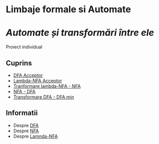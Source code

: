 # Limbaje formale si Automate
# _Automate și transformări între ele_
Proiect individual

## Cuprins
* [DFA Acceptor](https://github.com/iuga-paula/Limbaje-formale-si-automate/tree/master/DFA)
* [Lambda-NFA Acceptor](https://github.com/iuga-paula/Limbaje-formale-si-automate/tree/master/Lambda-NFA)
* [Tranformare lambda-NFA - NFA](https://github.com/iuga-paula/Limbaje-formale-si-automate/tree/master/lambda-NFA_NFA)
* [NFA - DFA](https://github.com/iuga-paula/Limbaje-formale-si-automate/tree/master/NFA_DFA)
* [Transformare DFA - DFA min](https://github.com/iuga-paula/Limbaje-formale-si-automate/tree/master/DFA_DFAmin)

## Informatii
* Despre [DFA](https://github.com/iuga-paula/Limbaje-formale-si-automate/wiki/DFA)  
* Despre [NFA](https://github.com/iuga-paula/Limbaje-formale-si-automate/wiki/NFA)
* Despre [Lamnda-NFA](https://github.com/iuga-paula/Limbaje-formale-si-automate/wiki/Lambda---NFA)
